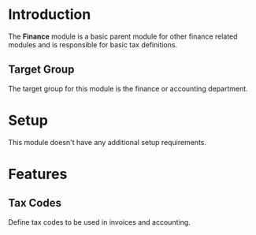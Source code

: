 # Introduction

The **Finance** module is a basic parent module for other finance related modules and is responsible for basic tax definitions.

## Target Group

The target group for this module is the finance or accounting department.

# Setup

This module doesn't have any additional setup requirements.

# Features

## Tax Codes

Define tax codes to be used in invoices and accounting.
